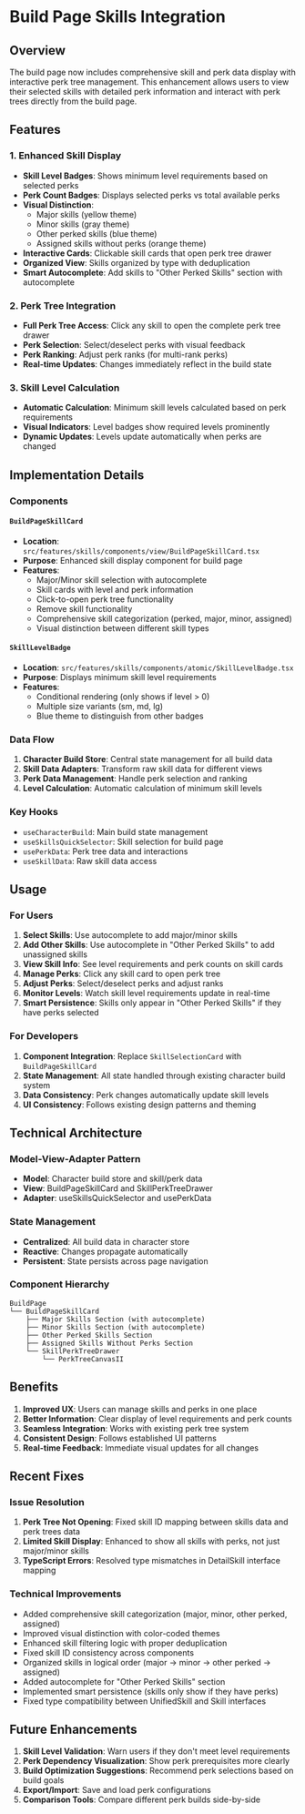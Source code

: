 # Build Page Skills Integration

## Overview

The build page now includes comprehensive skill and perk data display with interactive perk tree management. This enhancement allows users to view their selected skills with detailed perk information and interact with perk trees directly from the build page.

## Features

### 1. Enhanced Skill Display
- **Skill Level Badges**: Shows minimum level requirements based on selected perks
- **Perk Count Badges**: Displays selected perks vs total available perks
- **Visual Distinction**: 
  - Major skills (yellow theme)
  - Minor skills (gray theme) 
  - Other perked skills (blue theme)
  - Assigned skills without perks (orange theme)
- **Interactive Cards**: Clickable skill cards that open perk tree drawer
- **Organized View**: Skills organized by type with deduplication
- **Smart Autocomplete**: Add skills to "Other Perked Skills" section with autocomplete

### 2. Perk Tree Integration
- **Full Perk Tree Access**: Click any skill to open the complete perk tree drawer
- **Perk Selection**: Select/deselect perks with visual feedback
- **Perk Ranking**: Adjust perk ranks (for multi-rank perks)
- **Real-time Updates**: Changes immediately reflect in the build state

### 3. Skill Level Calculation
- **Automatic Calculation**: Minimum skill levels calculated based on perk requirements
- **Visual Indicators**: Level badges show required levels prominently
- **Dynamic Updates**: Levels update automatically when perks are changed

## Implementation Details

### Components

#### `BuildPageSkillCard`
- **Location**: `src/features/skills/components/view/BuildPageSkillCard.tsx`
- **Purpose**: Enhanced skill display component for build page
- **Features**:
  - Major/Minor skill selection with autocomplete
  - Skill cards with level and perk information
  - Click-to-open perk tree functionality
  - Remove skill functionality
  - Comprehensive skill categorization (perked, major, minor, assigned)
  - Visual distinction between different skill types

#### `SkillLevelBadge`
- **Location**: `src/features/skills/components/atomic/SkillLevelBadge.tsx`
- **Purpose**: Displays minimum skill level requirements
- **Features**:
  - Conditional rendering (only shows if level > 0)
  - Multiple size variants (sm, md, lg)
  - Blue theme to distinguish from other badges

### Data Flow

1. **Character Build Store**: Central state management for all build data
2. **Skill Data Adapters**: Transform raw skill data for different views
3. **Perk Data Management**: Handle perk selection and ranking
4. **Level Calculation**: Automatic calculation of minimum skill levels

### Key Hooks

- `useCharacterBuild`: Main build state management
- `useSkillsQuickSelector`: Skill selection for build page
- `usePerkData`: Perk tree data and interactions
- `useSkillData`: Raw skill data access

## Usage

### For Users
1. **Select Skills**: Use autocomplete to add major/minor skills
2. **Add Other Skills**: Use autocomplete in "Other Perked Skills" to add unassigned skills
3. **View Skill Info**: See level requirements and perk counts on skill cards
4. **Manage Perks**: Click any skill card to open perk tree
5. **Adjust Perks**: Select/deselect perks and adjust ranks
6. **Monitor Levels**: Watch skill level requirements update in real-time
7. **Smart Persistence**: Skills only appear in "Other Perked Skills" if they have perks selected

### For Developers
1. **Component Integration**: Replace `SkillSelectionCard` with `BuildPageSkillCard`
2. **State Management**: All state handled through existing character build system
3. **Data Consistency**: Perk changes automatically update skill levels
4. **UI Consistency**: Follows existing design patterns and theming

## Technical Architecture

### Model-View-Adapter Pattern
- **Model**: Character build store and skill/perk data
- **View**: BuildPageSkillCard and SkillPerkTreeDrawer
- **Adapter**: useSkillsQuickSelector and usePerkData

### State Management
- **Centralized**: All build data in character store
- **Reactive**: Changes propagate automatically
- **Persistent**: State persists across page navigation

### Component Hierarchy
```
BuildPage
└── BuildPageSkillCard
    ├── Major Skills Section (with autocomplete)
    ├── Minor Skills Section (with autocomplete)
    ├── Other Perked Skills Section
    ├── Assigned Skills Without Perks Section
    └── SkillPerkTreeDrawer
        └── PerkTreeCanvasII
```

## Benefits

1. **Improved UX**: Users can manage skills and perks in one place
2. **Better Information**: Clear display of level requirements and perk counts
3. **Seamless Integration**: Works with existing perk tree system
4. **Consistent Design**: Follows established UI patterns
5. **Real-time Feedback**: Immediate visual updates for all changes

## Recent Fixes

### Issue Resolution
1. **Perk Tree Not Opening**: Fixed skill ID mapping between skills data and perk trees data
2. **Limited Skill Display**: Enhanced to show all skills with perks, not just major/minor skills
3. **TypeScript Errors**: Resolved type mismatches in DetailSkill interface mapping

### Technical Improvements
- Added comprehensive skill categorization (major, minor, other perked, assigned)
- Improved visual distinction with color-coded themes
- Enhanced skill filtering logic with proper deduplication
- Fixed skill ID consistency across components
- Organized skills in logical order (major → minor → other perked → assigned)
- Added autocomplete for "Other Perked Skills" section
- Implemented smart persistence (skills only show if they have perks)
- Fixed type compatibility between UnifiedSkill and Skill interfaces

## Future Enhancements

1. **Skill Level Validation**: Warn users if they don't meet level requirements
2. **Perk Dependency Visualization**: Show perk prerequisites more clearly
3. **Build Optimization Suggestions**: Recommend perk selections based on build goals
4. **Export/Import**: Save and load perk configurations
5. **Comparison Tools**: Compare different perk builds side-by-side 